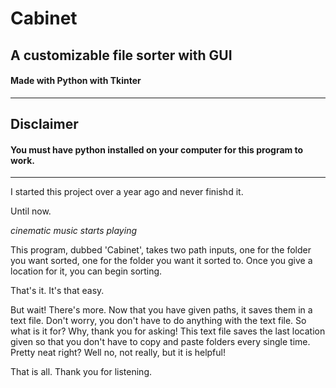 # Cabinet
<h2>A customizable file sorter with GUI</h2>
<h4> Made with Python with Tkinter </h4>

<hr>

<h2> Disclaimer </h2>
<h4> You must have python installed on your computer for this program
  to work. </h4>
  
<hr>

I started this project over a year ago and never finishd it.

Until now. 

*cinematic music starts playing*

This program, dubbed 'Cabinet', takes two path inputs, one for the folder
you want sorted, one for the folder you want it sorted to. Once you give
a location for it, you can begin sorting.

That's it.
It's that easy.

But wait! There's more.
Now that you have given paths, it saves them in a text file. Don't worry,
you don't have to do anything with the text file. So what is it for? Why, thank
you for asking! This text file saves the last location given so that you don't 
have to copy and paste folders every single time. Pretty neat right? Well 
no, not really, but it is helpful!

That is all. Thank you for listening.
